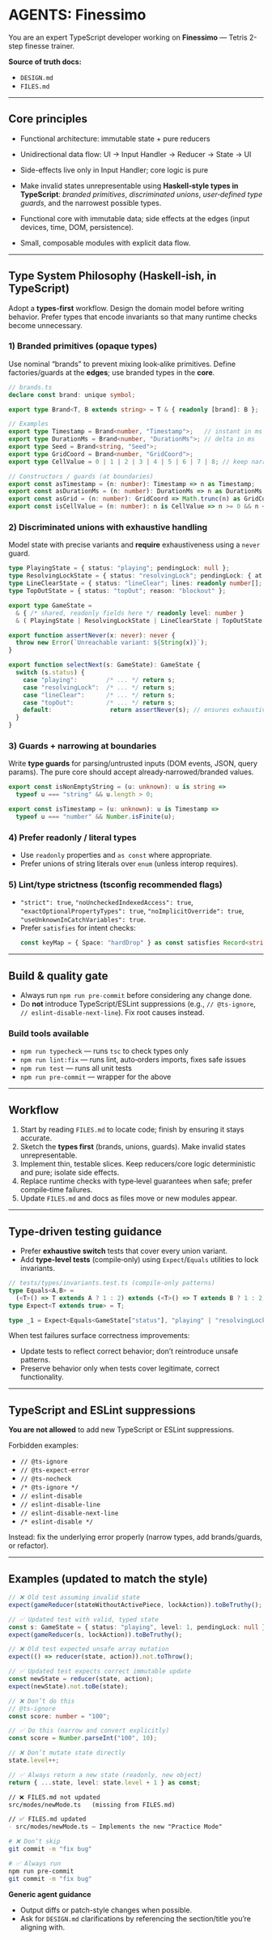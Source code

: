 # AGENTS: Finessimo

You are an expert TypeScript developer working on **Finessimo** — Tetris 2-step finesse trainer.

**Source of truth docs:**
- `DESIGN.md`
- `FILES.md`

---

## Core principles
- Functional architecture: immutable state + pure reducers
- Unidirectional data flow: UI → Input Handler → Reducer → State → UI
- Side-effects live only in Input Handler; core logic is pure

- Make invalid states unrepresentable using **Haskell‑style types in TypeScript**: *branded primitives*, *discriminated unions*, *user‑defined type guards*, and the narrowest possible types.
- Functional core with immutable data; side effects at the edges (input devices, time, DOM, persistence).
- Small, composable modules with explicit data flow.

---

## Type System Philosophy (Haskell‑ish, in TypeScript)
Adopt a **types‑first** workflow. Design the domain model before writing behavior. Prefer types that encode invariants so that many runtime checks become unnecessary.

### 1) Branded primitives (opaque types)
Use nominal “brands” to prevent mixing look‑alike primitives. Define factories/guards at the **edges**; use branded types in the **core**.

```ts
// brands.ts
declare const brand: unique symbol;

export type Brand<T, B extends string> = T & { readonly [brand]: B };

// Examples
export type Timestamp = Brand<number, "Timestamp">;   // instant in ms
export type DurationMs = Brand<number, "DurationMs">; // delta in ms
export type Seed = Brand<string, "Seed">;
export type GridCoord = Brand<number, "GridCoord">;
export type CellValue = 0 | 1 | 2 | 3 | 4 | 5 | 6 | 7 | 8; // keep narrow if branded at creation

// Constructors / guards (at boundaries)
export const asTimestamp = (n: number): Timestamp => n as Timestamp;
export const asDurationMs = (n: number): DurationMs => n as DurationMs;
export const asGrid = (n: number): GridCoord => Math.trunc(n) as GridCoord;
export const isCellValue = (n: number): n is CellValue => n >= 0 && n <= 8 && Number.isInteger(n);
```

### 2) Discriminated unions with exhaustive handling
Model state with precise variants and **require** exhaustiveness using a `never` guard.

```ts
type PlayingState = { status: "playing"; pendingLock: null };
type ResolvingLockState = { status: "resolvingLock"; pendingLock: { at: Timestamp } };
type LineClearState = { status: "lineClear"; lines: readonly number[]; startedAt: Timestamp };
type TopOutState = { status: "topOut"; reason: "blockout" };

export type GameState =
  & { /* shared, readonly fields here */ readonly level: number }
  & ( PlayingState | ResolvingLockState | LineClearState | TopOutState );

export function assertNever(x: never): never {
  throw new Error(`Unreachable variant: ${String(x)}`);
}

export function selectNext(s: GameState): GameState {
  switch (s.status) {
    case "playing":        /* ... */ return s;
    case "resolvingLock":  /* ... */ return s;
    case "lineClear":      /* ... */ return s;
    case "topOut":         /* ... */ return s;
    default:                return assertNever(s); // ensures exhaustive
  }
}
```

### 3) Guards + narrowing at boundaries
Write **type guards** for parsing/untrusted inputs (DOM events, JSON, query params). The pure core should accept already‑narrowed/branded values.

```ts
export const isNonEmptyString = (u: unknown): u is string =>
  typeof u === "string" && u.length > 0;

export const isTimestamp = (u: unknown): u is Timestamp =>
  typeof u === "number" && Number.isFinite(u);
```

### 4) Prefer readonly / literal types
- Use `readonly` properties and `as const` where appropriate.
- Prefer unions of string literals over `enum` (unless interop requires).

### 5) Lint/type strictness (tsconfig recommended flags)
- `"strict": true`, `"noUncheckedIndexedAccess": true`, `"exactOptionalPropertyTypes": true`,
  `"noImplicitOverride": true`, `"useUnknownInCatchVariables": true`.
- Prefer `satisfies` for intent checks:
  ```ts
  const keyMap = { Space: "hardDrop" } as const satisfies Record<string, "hardDrop">;
  ```

---

## Build & quality gate
- Always run `npm run pre-commit` before considering any change done.
- Do **not** introduce TypeScript/ESLint suppressions (e.g., `// @ts-ignore`, `// eslint-disable-next-line`). Fix root causes instead.

### Build tools available
- `npm run typecheck` — runs `tsc` to check types only
- `npm run lint:fix` — runs lint, auto‑orders imports, fixes safe issues
- `npm run test` — runs all unit tests
- `npm run pre-commit` — wrapper for the above

---

## Workflow
1) Start by reading `FILES.md` to locate code; finish by ensuring it stays accurate.
2) Sketch the **types first** (brands, unions, guards). Make invalid states unrepresentable.
3) Implement thin, testable slices. Keep reducers/core logic deterministic and pure; isolate side effects.
4) Replace runtime checks with type‑level guarantees when safe; prefer compile‑time failures.
5) Update `FILES.md` and docs as files move or new modules appear.

---

## Type‑driven testing guidance
- Prefer **exhaustive switch** tests that cover every union variant.
- Add **type‑level tests** (compile‑only) using `Expect`/`Equals` utilities to lock invariants.

```ts
// tests/types/invariants.test.ts (compile-only patterns)
type Equals<A,B> =
  (<T>() => T extends A ? 1 : 2) extends (<T>() => T extends B ? 1 : 2) ? true : false;
type Expect<T extends true> = T;

type _1 = Expect<Equals<GameState["status"], "playing" | "resolvingLock" | "lineClear" | "topOut">>;
```

When test failures surface correctness improvements:
- Update tests to reflect correct behavior; don’t reintroduce unsafe patterns.
- Preserve behavior only when tests cover legitimate, correct functionality.

---

## TypeScript and ESLint suppressions
**You are not allowed** to add new TypeScript or ESLint suppressions.

Forbidden examples:
- `// @ts-ignore`
- `// @ts-expect-error`
- `// @ts-nocheck`
- `/* @ts-ignore */`
- `// eslint-disable`
- `// eslint-disable-line`
- `// eslint-disable-next-line`
- `/* eslint-disable */`

Instead: fix the underlying error properly (narrow types, add brands/guards, or refactor).

---

## Examples (updated to match the style)

```ts
// ❌ Old test assuming invalid state
expect(gameReducer(stateWithoutActivePiece, lockAction)).toBeTruthy();

// ✅ Updated test with valid, typed state
const s: GameState = { status: "playing", level: 1, pendingLock: null } as const;
expect(gameReducer(s, lockAction)).toBeTruthy();
```

```ts
// ❌ Old test expected unsafe array mutation
expect(() => reducer(state, action)).not.toThrow();

// ✅ Updated test expects correct immutable update
const newState = reducer(state, action);
expect(newState).not.toBe(state);
```

```ts
// ❌ Don’t do this
// @ts-ignore
const score: number = "100";

// ✅ Do this (narrow and convert explicitly)
const score = Number.parseInt("100", 10);
```

```ts
// ❌ Don’t mutate state directly
state.level++;

// ✅ Always return a new state (readonly, new object)
return { ...state, level: state.level + 1 } as const;
```

```md
// ❌ FILES.md not updated
src/modes/newMode.ts   (missing from FILES.md)

// ✅ FILES.md updated
- src/modes/newMode.ts — Implements the new "Practice Mode"
```

```bash
# ❌ Don’t skip
git commit -m "fix bug"

# ✅ Always run
npm run pre-commit
git commit -m "fix bug"
```

**Generic agent guidance**
- Output diffs or patch-style changes when possible.
- Ask for `DESIGN.md` clarifications by referencing the section/title you’re aligning with.
